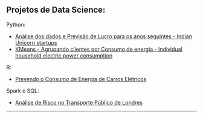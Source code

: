 ## Projetos de Data Science:
Python:
* [Análise dos dados e Previsão de Lucro para os anos seguintes - Indian Unicorn startups]([https://abrir.link/qHRtB](https://github.com/gisleinemoreno/data_science/blob/main/Indian_Unicorn_startups_2023.ipynb))
* [KMeans - Agrupando clientes por Consumo de energia - Individual household electric power consumption ](Mini-Projeto_AgrupandoClientesporConsumodeEnergia.pdf)

R:
* [Prevendo o Consumo de Energia de Carros Elétricos](https://shre.ink/2drL)

Spark e SQL:
* [Análise de Risco no Transporte Público de Londres](https://abrir.link/LlG6k)
----

